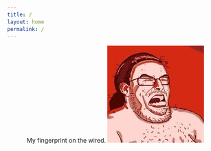 ```yaml
---
title: /
layout: home
permalink: /
---
```

<p align="center">
  My fingerprint on the wired.
  <img src="./index.jpeg">
</p>
